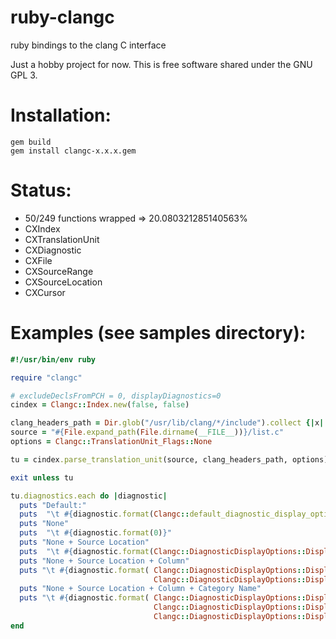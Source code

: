 # ruby-clangc

ruby bindings to the clang C interface

Just a hobby project for now.
This is free software shared under the GNU GPL 3.

# Installation:

    gem build
    gem install clangc-x.x.x.gem

# Status:
*    50/249 functions wrapped => 20.080321285140563%
*    CXIndex
*    CXTranslationUnit
*    CXDiagnostic
*    CXFile
*    CXSourceRange
*    CXSourceLocation
*    CXCursor

# Examples (see samples directory): 

```ruby
#!/usr/bin/env ruby

require "clangc"

# excludeDeclsFromPCH = 0, displayDiagnostics=0
cindex = Clangc::Index.new(false, false)

clang_headers_path = Dir.glob("/usr/lib/clang/*/include").collect {|x| "-I#{x}"}
source = "#{File.expand_path(File.dirname(__FILE__))}/list.c"
options = Clangc::TranslationUnit_Flags::None

tu = cindex.parse_translation_unit(source, clang_headers_path, options)

exit unless tu

tu.diagnostics.each do |diagnostic|
  puts "Default:"
  puts  "\t #{diagnostic.format(Clangc::default_diagnostic_display_options)}"
  puts "None"
  puts  "\t #{diagnostic.format(0)}"
  puts "None + Source Location"
  puts  "\t #{diagnostic.format(Clangc::DiagnosticDisplayOptions::Displaysourcelocation)}"
  puts "None + Source Location + Column"
  puts "\t #{diagnostic.format( Clangc::DiagnosticDisplayOptions::Displaysourcelocation|
                                Clangc::DiagnosticDisplayOptions::Displaycolumn)}"
  puts "None + Source Location + Column + Category Name"
  puts "\t #{diagnostic.format( Clangc::DiagnosticDisplayOptions::Displaysourcelocation|
                                Clangc::DiagnosticDisplayOptions::Displaycolumn|
                                Clangc::DiagnosticDisplayOptions::Displaycategoryname)}"
end
```
